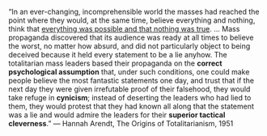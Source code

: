 “In an ever-changing, incomprehensible world the masses had reached the point where they would, at the same time, believe everything and nothing, think that [everything was possible and that nothing was true](https://en.wikipedia.org/wiki/Nothing_Is_True_and_Everything_Is_Possible). ... Mass propaganda discovered that its audience was ready at all times to believe the worst, no matter how absurd, and did not particularly object to being deceived because it held every statement to be a lie anyhow. The totalitarian mass leaders based their propaganda on the **correct psychological assumption** that, under such conditions, one could make people believe the most fantastic statements one day, and trust that if the next day they were given irrefutable proof of their falsehood, they would take refuge in **cynicism**; instead of deserting the leaders who had lied to them, they would protest that they had known all along that the statement was a lie and would admire the leaders for their **superior tactical cleverness**.”
― Hannah Arendt, The Origins of Totalitarianism, 1951

